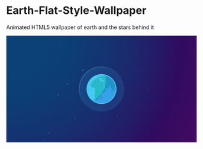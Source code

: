 # Earth-Flat-Style-Wallpaper
Animated HTML5 wallpaper of earth and the stars behind it

![demo](demo.png)
